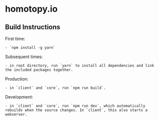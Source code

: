 # homotopy.io


## Build Instructions

First time:

	- `npm install -g yarn`

Subsequent times:

	- in root directory, run `yarn` to install all dependencies and link the included packages together.

Production:

	- in `client` and `core`, run `npm run build`.

Development:

	- in `client` and `core`, run `npm run dev`, which automatically rebuilds when the source changes. In `client`, this also starts a webserver.
